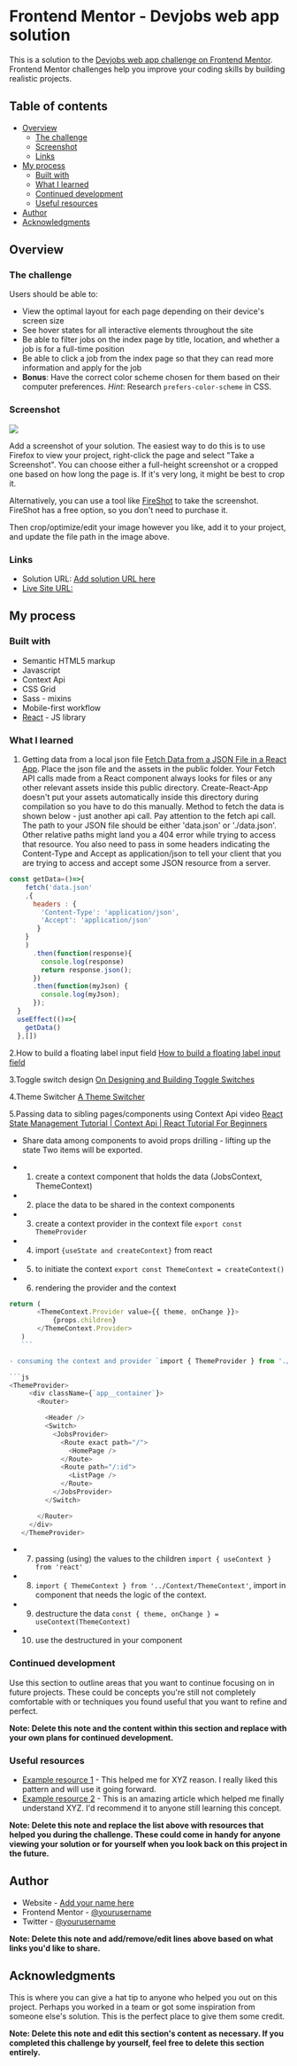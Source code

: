 # Frontend Mentor - Devjobs web app solution

This is a solution to the [Devjobs web app challenge on Frontend Mentor](https://www.frontendmentor.io/challenges/devjobs-web-app-HuvC_LP4l). Frontend Mentor challenges help you improve your coding skills by building realistic projects.

## Table of contents

- [Overview](#overview)
  - [The challenge](#the-challenge)
  - [Screenshot](#screenshot)
  - [Links](#links)
- [My process](#my-process)
  - [Built with](#built-with)
  - [What I learned](#what-i-learned)
  - [Continued development](#continued-development)
  - [Useful resources](#useful-resources)
- [Author](#author)
- [Acknowledgments](#acknowledgments)

## Overview

### The challenge

Users should be able to:

- View the optimal layout for each page depending on their device's screen size
- See hover states for all interactive elements throughout the site
- Be able to filter jobs on the index page by title, location, and whether a job is for a full-time position
- Be able to click a job from the index page so that they can read more information and apply for the job
- **Bonus**: Have the correct color scheme chosen for them based on their computer preferences. _Hint_: Research `prefers-color-scheme` in CSS.

### Screenshot

![](./screenshot.jpg)

Add a screenshot of your solution. The easiest way to do this is to use Firefox to view your project, right-click the page and select "Take a Screenshot". You can choose either a full-height screenshot or a cropped one based on how long the page is. If it's very long, it might be best to crop it.

Alternatively, you can use a tool like [FireShot](https://getfireshot.com/) to take the screenshot. FireShot has a free option, so you don't need to purchase it.

Then crop/optimize/edit your image however you like, add it to your project, and update the file path in the image above.

### Links

- Solution URL: [Add solution URL here](https://your-solution-url.com)
- [Live Site URL:](https://devjobs-web-app.netlify.app/)

## My process

### Built with

- Semantic HTML5 markup
- Javascript
- Context Api
- CSS Grid
- Sass - mixins
- Mobile-first workflow
- [React](https://reactjs.org/) - JS library

### What I learned

1. Getting data from a local json file [Fetch Data from a JSON File in a React App](https://app.pluralsight.com/guides/fetch-data-from-a-json-file-in-a-react-app).
Place the json file and the assets in the public folder. Your Fetch API calls made from a React component always looks for files or any other relevant assets inside this public directory. Create-React-App doesn't put your assets automatically inside this directory during compilation so you have to do this manually. Method to fetch the data is shown below - just another api call. Pay attention to the fetch api call. The path to your JSON file should be either 'data.json' or './data.json'. Other relative paths might land you a 404 error while trying to access that resource. You also need to pass in some headers indicating the Content-Type and Accept as application/json to tell your client that you are trying to access and accept some JSON resource from a server.

```javascript
const getData=()=>{
    fetch('data.json'
    ,{
      headers : { 
        'Content-Type': 'application/json',
        'Accept': 'application/json'
       }
    }
    )
      .then(function(response){
        console.log(response)
        return response.json();
      })
      .then(function(myJson) {
        console.log(myJson);
      });
  }
  useEffect(()=>{
    getData()
  },[])

  ```

2.How to build a floating label input field [How to build a floating label input field](https://itnext.io/how-to-build-a-floating-label-input-field-f9b21669fe2f)

3.Toggle switch design [On Designing and Building Toggle Switches](https://www.sarasoueidan.com/blog/toggle-switch-design/)

4.Theme Switcher [A Theme Switcher](https://inclusive-components.design/a-theme-switcher/)

5.Passing data to sibling pages/components using Context Api video [React State Management Tutorial | Context Api | React Tutorial For Beginners](https://www.youtube.com/watch?v=35lXWvCuM8o)

- Share data among components to avoid props drilling - lifting up the state
Two items will be exported.

- 1. create a context component that holds the data (JobsContext, ThemeContext)

- 2. place the data to be shared in the context components

- 3. create a context provider in the context file `export const ThemeProvider`

- 4. import `{useState and createContext}` from react

- 5. to initiate the context `export const ThemeContext = createContext()`

- 6. rendering the provider and the context

 ```js
return (
        <ThemeContext.Provider value={{ theme, onChange }}>
            {props.children}
        </ThemeContext.Provider>
    )
    ```

- consuming the context and provider `import { ThemeProvider } from './Context/ThemeContext';`

```js
<ThemeProvider>
      <div className={`app__container`}>
        <Router>

          <Header />
          <Switch>
            <JobsProvider>
              <Route exact path="/">
                <HomePage />
              </Route>
              <Route path="/:id">
                <ListPage />
              </Route>
            </JobsProvider>
          </Switch>

        </Router>
      </div>
    </ThemeProvider>

```

- 7. passing (using) the values to the children `import { useContext } from 'react'`

- 8. `import { ThemeContext } from '../Context/ThemeContext'`, import in component that needs the logic of the context.

- 9. destructure the data `const { theme, onChange } = useContext(ThemeContext)`

- 10. use the destructured in your component

### Continued development

Use this section to outline areas that you want to continue focusing on in future projects. These could be concepts you're still not completely comfortable with or techniques you found useful that you want to refine and perfect.

**Note: Delete this note and the content within this section and replace with your own plans for continued development.**

### Useful resources

- [Example resource 1](https://www.example.com) - This helped me for XYZ reason. I really liked this pattern and will use it going forward.
- [Example resource 2](https://www.example.com) - This is an amazing article which helped me finally understand XYZ. I'd recommend it to anyone still learning this concept.

**Note: Delete this note and replace the list above with resources that helped you during the challenge. These could come in handy for anyone viewing your solution or for yourself when you look back on this project in the future.**

## Author

- Website - [Add your name here](https://www.your-site.com)
- Frontend Mentor - [@yourusername](https://www.frontendmentor.io/profile/yourusername)
- Twitter - [@yourusername](https://www.twitter.com/yourusername)

**Note: Delete this note and add/remove/edit lines above based on what links you'd like to share.**

## Acknowledgments

This is where you can give a hat tip to anyone who helped you out on this project. Perhaps you worked in a team or got some inspiration from someone else's solution. This is the perfect place to give them some credit.

**Note: Delete this note and edit this section's content as necessary. If you completed this challenge by yourself, feel free to delete this section entirely.**
